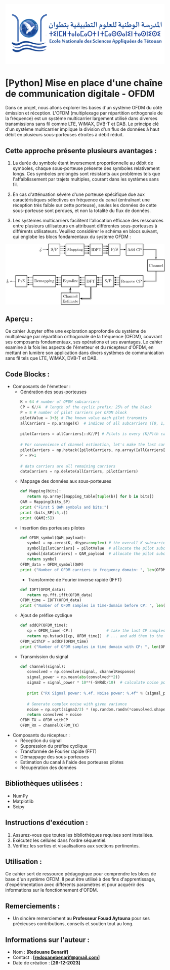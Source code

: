 ![ENSA_Logo](ENSA_Logo.png)


# [Python] Mise en place d'une chaîne de communication digitale - OFDM

Dans ce projet, nous allons explorer les bases d'un système OFDM du côté émission et réception. L'OFDM (multiplexage par répartition orthogonale de la fréquence) est un système multicarrier largement utilisé dans diverses transmissions sans fil comme LTE, WiMAX, DVB-T et DAB. Le principe clé d'un système multicarrier implique la division d'un flux de données à haut débit en plusieurs sous-porteuses étroites à débit réduit.

## Cette approche présente plusieurs avantages :

1. La durée du symbole étant inversement proportionnelle au débit de symboles, chaque sous-porteuse présente des symboles relativement longs. Ces symboles prolongés sont résistants aux problèmes tels que l'affaiblissement par trajets multiples, courant dans les systèmes sans fil.

2. En cas d'atténuation sévère d'une porteuse spécifique due aux caractéristiques sélectives en fréquence du canal (entraînant une réception très faible sur cette porteuse), seules les données de cette sous-porteuse sont perdues, et non la totalité du flux de données.

3. Les systèmes multicarriers facilitent l'allocation efficace des ressources entre plusieurs utilisateurs en attribuant différentes sous-porteuses à différents utilisateurs.
Veuillez considérer le schéma en blocs suivant, qui englobe les blocs fondamentaux du système OFDM :

![OFDM_channel](OFDM.png)

## Aperçu :
Ce cahier Jupyter offre une exploration approfondie du système de multiplexage par répartition orthogonale de la fréquence (OFDM), couvrant ses composants fondamentaux, ses opérations et ses avantages. Le cahier examine à la fois les aspects de l'émetteur et du récepteur d'OFDM, en mettant en lumière son application dans divers systèmes de communication sans fil tels que LTE, WiMAX, DVB-T et DAB.

## Code Blocks :
- Composants de l'émetteur :
   - Génération des sous-porteuses
     ```python
     K = 64 # number of OFDM subcarriers
     CP = K//4  # length of the cyclic prefix: 25% of the block
     P = 8 # number of pilot carriers per OFDM block
     pilotValue = 3+3j # The known value each pilot transmits
     allCarriers = np.arange(K)  # indices of all subcarriers ([0, 1, ... K-1])
      
     pilotCarriers = allCarriers[::K//P] # Pilots is every (K/P)th carrier.
      
     # For convenience of channel estimation, let's make the last carriers also be a pilot
     pilotCarriers = np.hstack([pilotCarriers, np.array([allCarriers[-1]])])
     P = P+1 
      
     # data carriers are all remaining carriers
     dataCarriers = np.delete(allCarriers, pilotCarriers)
     ```
   - Mappage des données aux sous-porteuses
     ```python
     def Mapping(bits):
        return np.array([mapping_table[tuple(b)] for b in bits])
     QAM = Mapping(bits_SP)
     print ("First 5 QAM symbols and bits:")
     print (bits_SP[:5,:])
     print (QAM[:5])
     ```
   - Insertion des porteuses pilotes
     ```python
     def OFDM_symbol(QAM_payload):
        symbol = np.zeros(K, dtype=complex) # the overall K subcarriers
        symbol[pilotCarriers] = pilotValue  # allocate the pilot subcarriers 
        symbol[dataCarriers] = QAM_payload  # allocate the pilot subcarriers
        return symbol
     OFDM_data = OFDM_symbol(QAM)
     print ("Number of OFDM carriers in frequency domain: ", len(OFDM_data))
     ```
      - Transformée de Fourier inverse rapide (IFFT)
     ```python
     def IDFT(OFDM_data):
        return np.fft.ifft(OFDM_data)
     OFDM_time = IDFT(OFDM_data)
     print ("Number of OFDM samples in time-domain before CP: ", len(OFDM_time))
     ``` 
   - Ajout de préfixe cyclique
     ```python
     def addCP(OFDM_time):
        cp = OFDM_time[-CP:]               # take the last CP samples ...
        return np.hstack([cp, OFDM_time])  # ... and add them to the beginning
     OFDM_withCP = addCP(OFDM_time)
     print ("Number of OFDM samples in time domain with CP: ", len(OFDM_withCP))
     ```    
   - Transmission du signal
     ```python
     def channel(signal):
        convolved = np.convolve(signal, channelResponse)
        signal_power = np.mean(abs(convolved**2))
        sigma2 = signal_power * 10**(-SNRdb/10)  # calculate noise power based on signal power and SNR
    
        print ("RX Signal power: %.4f. Noise power: %.4f" % (signal_power, sigma2))
    
        # Generate complex noise with given variance
        noise = np.sqrt(sigma2/2) * (np.random.randn(*convolved.shape)+1j*np.random.randn(*convolved.shape))
        return convolved + noise
     OFDM_TX = OFDM_withCP
     OFDM_RX = channel(OFDM_TX)
     ```
- Composants du récepteur :
   - Réception du signal
   - Suppression du préfixe cyclique
   - Transformée de Fourier rapide (FFT)
   - Démappage des sous-porteuses
   - Estimation du canal à l'aide des porteuses pilotes
   - Récupération des données

## Bibliothèques utilisées :
- NumPy
- Matplotlib
- Scipy

## Instructions d'exécution :
1. Assurez-vous que toutes les bibliothèques requises sont installées.
2. Exécutez les cellules dans l'ordre séquentiel.
3. Vérifiez les sorties et visualisations aux sections pertinentes.

## Utilisation :
Ce cahier sert de ressource pédagogique pour comprendre les blocs de base d'un système OFDM. Il peut être utilisé à des fins d'apprentissage, d'expérimentation avec différents paramètres et pour acquérir des informations sur le fonctionnement d'OFDM.

## Remerciements :
- Un sincère remerciement au **Professeur Fouad Aytouna** pour ses précieuses contributions, conseils et soutien tout au long.
## Informations sur l'auteur :
- Nom : **[Redouane Benarif]**
- Contact : **[redouanebenarif@gmail.com]**
- Date de création : **[26-12-2023]**
